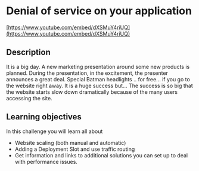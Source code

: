 <div class="container">
<div class="row justify-content-md-center">
    <div class="col-sm-8">
        <h1 class="display-4">
            Denial of service on your application
        </h1>
    </div>
</div>
    <div class="row justify-content-md-center">

[https://www.youtube.com/embed/dXSMuY4riUQ](https://www.youtube.com/embed/dXSMuY4riUQ)
    </div>
<div class="row justify-content-md-center">
    <div class="col-sm-8">
        <h2 class="ui header">Description</h2>
        <p class="lead"></p><p>It is a big day. A new marketing presentation around some new products is planned. During the presentation, in the excitement, the presenter announces a great deal. Special Batman headlights .. for free... if you go to the website right away. It is a huge success but... The success is so big that the website starts slow down dramatically because of the many users accessing the site.</p>
<p></p>
    </div>
    <div class="col-sm-8">
        <h2 class="ui header">Learning objectives</h2>
        <p class="lead"></p><p>In this challenge you will learn all about</p>
<ul>
<li>Website scaling (both manual and automatic)</li>
<li>Adding a Deployment Slot and use traffic routing</li>
<li>Get information and links to additional solutions you can set up to deal with performance issues.</li>
</ul>
<p></p>
    </div>
</div>
    </div>